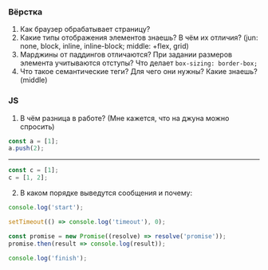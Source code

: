 ### Вёрстка
1. Как браузер обрабатывает страницу?
2. Какие типы отображения элементов знаешь? В чём их отличия? (jun: none, block, inline, inline-block; middle: +flex, grid)
3. Марджины от паддингов отличаются? При задании размеров элемента учитываются отступы? Что делает `box-sizing: border-box;`
4. Что такое семантические теги? Для чего они нужны? Какие знаешь? (middle)

### JS
1. В чём разница в работе? (Мне кажется, что на джуна можно спросить)
```js
const a = [1];
a.push(2);
```
___
```js
const c = [1];
c = [1, 2];
```
2. В каком порядке выведутся сообщения и почему:
```js
console.log('start');

setTimeout(() => console.log('timeout'), 0);

const promise = new Promise((resolve) => resolve('promise'));
promise.then(result => console.log(result));

console.log('finish');
```

### 